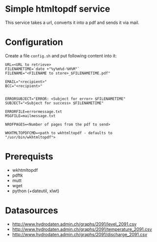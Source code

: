 # Simple htmltopdf service

This service takes a url, converts it into a pdf and sends it via mail.

# Configuration

Create a file `config.sh` and put following content into it:

    URL=<URL to retrieve>
    FILENAMETIME=`date +"%y%m%d-%H%M"`
    FILENAME="<FILENAME to store>_$FILENAMETIME.pdf"

    EMAIL="<recipient>"
    BCC="<recipient>"


    ERRORSUBJECT="ERROR: <Subject for error> $FILENAMETIME"
    SUBJECT="<Subject for success> $FILENAMETIME"

    ERRORFILE=errormessage.txt
    MSGFILE=mailmessage.txt

    NROFPAGES=<Number of pages from the pdf to send>

    WKHTMLTOPDFCMD=<path to wkhtmltopdf - defaults to "/usr/bin/wkhtmltopdf">
# Prerequists

* wkhtmltopdf
* pdftk
* mutt
* wget
* python (+dateutil, xlwt)

# Datasources

* http://www.hydrodaten.admin.ch/graphs/2091/level_2091.csv
* http://www.hydrodaten.admin.ch/graphs/2091/temperature_2091.csv
* http://www.hydrodaten.admin.ch/graphs/2091/discharge_2091.csv
